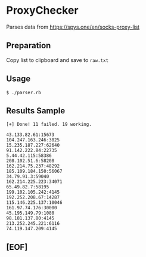 # ProxyChecker

Parses data from https://spys.one/en/socks-proxy-list

## Preparation 

Copy list to clipboard and save to ``raw.txt`` 

## Usage 

``$ ./parser.rb``

## Results Sample

```
[+] Done! 11 failed. 19 working.

43.133.82.61:15673
104.247.163.246:3825
15.235.187.227:62640
91.142.222.84:22735
5.44.42.115:58386
208.102.51.6:58208
162.214.75.237:48292
185.109.184.150:56067
34.79.91.3:59040
162.214.225.223:34071
65.49.82.7:58195
199.102.105.242:4145
192.252.208.67:14287
115.146.225.137:10046
161.97.74.176:30000
45.195.149.79:1080
98.181.137.80:4145
213.252.245.221:6116
74.119.147.209:4145
```

## [EOF]



